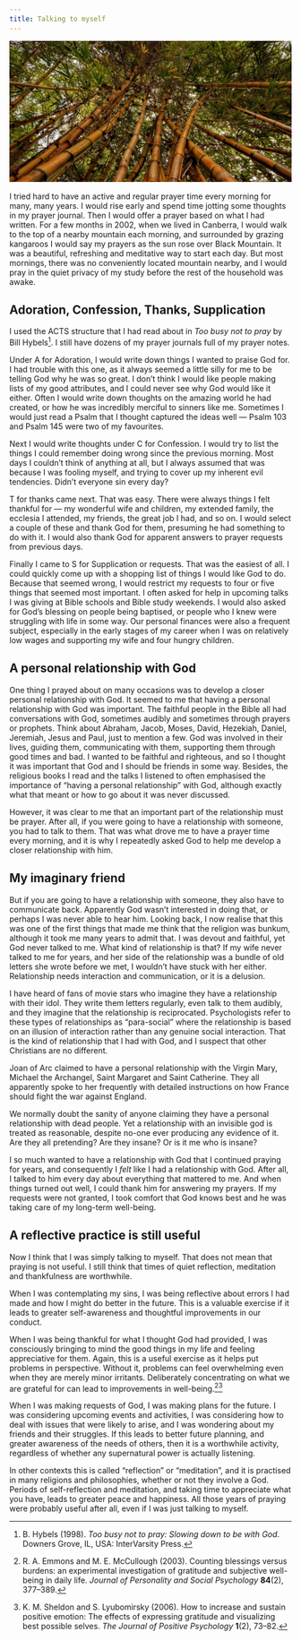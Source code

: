 ```yaml
---
title: Talking to myself
---
```


![](bamboo.resized.jpg)

I tried hard to have an active and regular prayer time every morning for many, many years. I would rise early and spend time jotting some thoughts in my prayer journal. Then I would offer a prayer based on what I had written. For a few months in 2002, when we lived in Canberra, I would walk to the top of a nearby mountain each morning, and surrounded by grazing kangaroos I would say my prayers as the sun rose over Black Mountain. It was a beautiful, refreshing and meditative way to start each day. But most mornings, there was no conveniently located mountain nearby, and I would pray in the quiet privacy of my study before the rest of the household was awake.


## Adoration, Confession, Thanks, Supplication


I used the ACTS structure that I had read about in _Too busy not to pray_ by Bill Hybels[^1]. I still have dozens of my prayer journals full of my prayer notes.

Under A for Adoration, I would write down things I wanted to praise God for. I had trouble with this one, as it always seemed a little silly for me to be telling God why he was so great. I don’t think I would like people making lists of my good attributes, and I could never see why God would like it either. Often I would write down thoughts on the amazing world he had created, or how he was incredibly merciful to sinners like me. Sometimes I would just read a Psalm that I thought captured the ideas well — Psalm 103 and Psalm 145 were two of my favourites.

Next I would write thoughts under C for Confession. I would try to list the things I could remember doing wrong since the previous morning. Most days I couldn’t think of anything at all, but I always assumed that was because I was fooling myself, and trying to cover up my inherent evil tendencies. Didn’t everyone sin every day?

T for thanks came next. That was easy. There were always things I felt thankful for — my wonderful wife and children, my extended family, the ecclesia I attended, my friends, the great job I had, and so on. I would select a couple of these and thank God for them, presuming he had something to do with it. I would also thank God for apparent answers to prayer requests from previous days.

Finally I came to S for Supplication or requests. That was the easiest of all. I could quickly come up with a shopping list of things I would like God to do. Because that seemed wrong, I would restrict my requests to four or five things that seemed most important. I often asked for help in upcoming talks I was giving at Bible schools and Bible study weekends. I would also asked for God’s blessing on people being baptised, or people who I knew were struggling with life in some way. Our personal finances were also a frequent subject, especially in the early stages of my career when I was on relatively low wages and supporting my wife and four hungry children.


## A personal relationship with God


One thing I prayed about on many occasions was to develop a closer personal relationship with God. It seemed to me that having a personal relationship with God was important. The faithful people in the Bible all had conversations with God, sometimes audibly and sometimes through prayers or prophets. Think about Abraham, Jacob, Moses, David, Hezekiah, Daniel, Jeremiah, Jesus and Paul, just to mention a few. God was involved in their lives, guiding them, communicating with them, supporting them through good times and bad. I wanted to be faithful and righteous, and so I thought it was important that God and I should be friends in some way. Besides, the religious books I read and the talks I listened to often emphasised the importance of “having a personal relationship” with God, although exactly what that meant or how to go about it was never discussed.

However, it was clear to me that an important part of the relationship must be prayer. After all, if you were going to have a relationship with someone, you had to talk to them. That was what drove me to have a prayer time every morning, and it is why I repeatedly asked God to help me develop a closer relationship with him.


## My imaginary friend


But if you are going to have a relationship with someone, they also have to communicate back. Apparently God wasn’t interested in doing that, or perhaps I was never able to hear him. Looking back, I now realise that this was one of the first things that made me think that the religion was bunkum, although it took me many years to admit that. I was devout and faithful, yet God never talked to me. What kind of relationship is that? If my wife never talked to me for years, and her side of the relationship was a bundle of old letters she wrote before we met, I wouldn’t have stuck with her either. Relationship needs interaction and communication, or it is a delusion.

I have heard of fans of movie stars who imagine they have a relationship with their idol. They write them letters regularly, even talk to them audibly, and they imagine that the relationship is reciprocated. Psychologists refer to these types of relationships as “para-social” where the relationship is based on an illusion of interaction rather than any genuine social interaction. That is the kind of relationship that I had with God, and I suspect that other Christians are no different.

Joan of Arc claimed to have a personal relationship with the Virgin Mary, Michael the Archangel, Saint Margaret and Saint Catherine. They all apparently spoke to her frequently with detailed instructions on how France should fight the war against England.

We normally doubt the sanity of anyone claiming they have a personal relationship with dead people. Yet a relationship with an invisible god is treated as reasonable, despite no-one ever producing any evidence of it. Are they all pretending? Are they insane? Or is it me who is insane?

I so much wanted to have a relationship with God that I continued praying for years, and consequently I _felt_ like I had a relationship with God. After all, I talked to him every day about everything that mattered to me. And when things turned out well, I could thank him for answering my prayers. If my requests were not granted, I took comfort that God knows best and he was taking care of my long-term well-being.


## A reflective practice is still useful


Now I think that I was simply talking to myself. That does not mean that praying is not useful. I still think that times of quiet reflection, meditation and thankfulness are worthwhile.

When I was contemplating my sins, I was being reflective about errors I had made and how I might do better in the future. This is a valuable exercise if it leads to greater self-awareness and thoughtful improvements in our conduct.

When I was being thankful for what I thought God had provided, I was consciously bringing to mind the good things in my life and feeling appreciative for them. Again, this is a useful exercise as it helps put problems in perspective. Without it, problems can feel overwhelming even when they are merely minor irritants. Deliberately concentrating on what we are grateful for can lead to improvements in well-being.[^2][^3]

When I was making requests of God, I was making plans for the future. I was considering upcoming events and activities, I was considering how to deal with issues that were likely to arise, and I was wondering about my friends and their struggles. If this leads to better future planning, and greater awareness of the needs of others, then it is a worthwhile activity, regardless of whether any supernatural power is actually listening.

In other contexts this is called “reflection” or “meditation”, and it is practised in many religions and philosophies, whether or not they involve a God. Periods of self-reflection and meditation, and taking time to appreciate what you have, leads to greater peace and happiness. All those years of praying were probably useful after all, even if I was just talking to myself.



[^1]: B. Hybels (1998). _Too busy not to pray: Slowing down to be with God_. Downers Grove, IL, USA: InterVarsity Press.

[^2]: R. A. Emmons and M. E. McCullough (2003). Counting blessings versus burdens: an experimental investigation of gratitude and subjective well-being in daily life. _Journal of Personality and Social Psychology_ **84**(2), 377–389.

[^3]: K. M. Sheldon and S. Lyubomirsky (2006). How to increase and sustain positive emotion: The effects of expressing gratitude and visualizing best possible selves. _The Journal of Positive Psychology_ **1**(2), 73–82.
